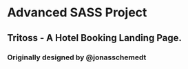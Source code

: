 #  Advanced SASS Project
## Tritoss - A Hotel Booking Landing Page.
### Originally designed by @jonasschemedt